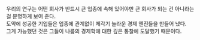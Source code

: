 우리의 연구는 어떤 회사가 반드시 큰 업종에 속해 있어야만 큰 회사가 되는 건 아니라는 걸 분명하게 보여 준다.  
도약에 성공한 기업들은 업종에 관계없이 제각기 놀라운 경제 엔진들을 만들어 냈다.   
그게 가능했던 것은 그들이 나름의 경제학에 대한 깊은 통찰에 도달했기 때문이다.  